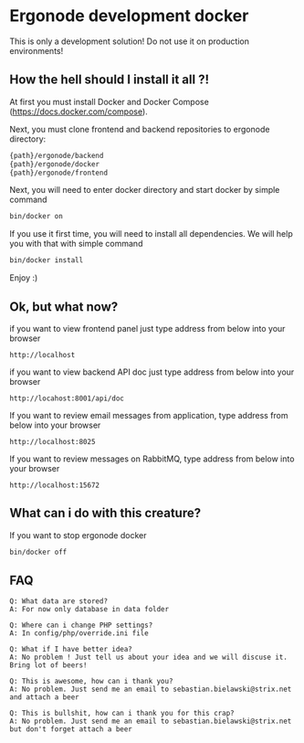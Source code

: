 # Ergonode development docker

This is only a development solution! Do not use it on production environments!

## How the hell should I install it all ?!

At first you must install Docker and Docker Compose (https://docs.docker.com/compose).

Next, you must clone frontend and backend repositories to ergonode directory:

```bash
{path}/ergonode/backend
{path}/ergonode/docker
{path}/ergonode/frontend
```

Next, you will need to enter docker directory and start docker by simple command

```bash
bin/docker on
```

If you use it first time, you will need to install all dependencies. We will help you with that with simple command

```bash
bin/docker install
```

Enjoy :)

## Ok, but what now?

if you want to view frontend panel just type address from below into your browser

```
http://localhost
```

if you want to view backend API doc just type address from below into your browser

```
http://locahost:8001/api/doc
```

If you want to review email messages from application, type address from below into your browser

```
http://localhost:8025
```

If you want to review messages on RabbitMQ, type address from below into your browser

```
http://localhost:15672
```

## What can i do with this creature?

If you want to stop ergonode docker

```bash
bin/docker off
```

## FAQ

```
Q: What data are stored?
A: For now only database in data folder
```

```
Q: Where can i change PHP settings?
A: In config/php/override.ini file
```

```
Q: What if I have better idea?
A: No problem ! Just tell us about your idea and we will discuse it. Bring lot of beers!
```

```
Q: This is awesome, how can i thank you?
A: No problem. Just send me an email to sebastian.bielawski@strix.net and attach a beer
```

```
Q: This is bullshit, how can i thank you for this crap?
A: No problem. Just send me an email to sebastian.bielawski@strix.net but don't forget attach a beer
```

